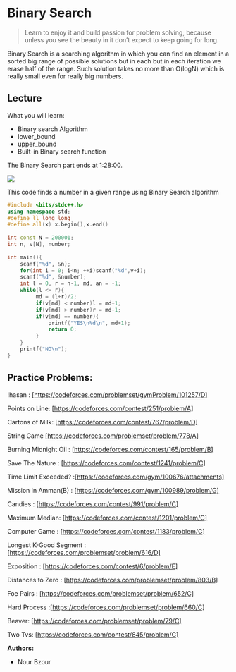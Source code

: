# Binary Search

> Learn to enjoy it and build passion for problem solving, because unless you see the beauty in it don’t expect to keep going for long.

Binary Search is a searching algorithm in which you can find an element in a sorted big range of possible solutions but in each but in each iteration we erase half of the range. 
Such solution takes no more than O(logN) which is really small even for really big numbers.

## Lecture 

What you will learn:
- Binary search Algorithm
- lower_bound
- upper_bound
- Built-in Binary search function

The Binary Search part ends at 1:28:00.

[![](https://img.youtube.com/vi/C--fpya1vBw/0.jpg)](https://www.youtube.com/watch?v=C--fpya1vBw)

This code finds a number in a given range using Binary Search algorithm
```cpp
#include <bits/stdc++.h>
using namespace std;
#define ll long long
#define all(x) x.begin(),x.end()
 
int const N = 200001;
int n, v[N], number;
 
int main(){
	scanf("%d", &n);
	for(int i = 0; i<n; ++i)scanf("%d",v+i);
	scanf("%d", &number);
	int l = 0, r = n-1, md, an = -1;
	while(l <= r){
		 md = (l+r)/2;
		 if(v[md] < number)l = md+1;
		 if(v[md] > number)r = md-1;
		 if(v[md] == number){
		 	 printf("YES\n%d\n", md+1);
		 	 return 0;
		 }
	}
	printf("NO\n");
}
```

## Practice Problems:

!hasan : [https://codeforces.com/problemset/gymProblem/101257/D]

Points on Line:  [https://codeforces.com/contest/251/problem/A]

Cartons of Milk: [https://codeforces.com/contest/767/problem/D]

String Game [https://codeforces.com/problemset/problem/778/A]

Burning Midnight Oil : [https://codeforces.com/contest/165/problem/B]

Save The Nature : [https://codeforces.com/contest/1241/problem/C]

Time Limit Exceeded? :[https://codeforces.com/gym/100676/attachments]

Mission in Amman(B) : [https://codeforces.com/gym/100989/problem/G]

Candies : [https://codeforces.com/contest/991/problem/C]

Maximum Median: [https://codeforces.com/contest/1201/problem/C]

Computer Game : [https://codeforces.com/contest/1183/problem/C]

Longest K-Good Segment : [https://codeforces.com/problemset/problem/616/D]

Exposition : [https://codeforces.com/contest/6/problem/E]

Distances to Zero : [https://codeforces.com/problemset/problem/803/B]

Foe Pairs : [https://codeforces.com/problemset/problem/652/C]

Hard Process :[https://codeforces.com/problemset/problem/660/C]

Beaver: [https://codeforces.com/problemset/problem/79/C]

Two Tvs: [https://codeforces.com/contest/845/problem/C]

**Authors:**
* Nour Bzour
